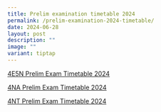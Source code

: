 ```yaml
---
title: Prelim examination timetable 2024
permalink: /prelim-examination-2024-timetable/
date: 2024-06-28
layout: post
description: ""
image: ""
variant: tiptap
---
```

<p><a href="/files/Prelim Exams/4E5N_Prelim_Timetable_2024_FINAL.pdf" rel="noopener noreferrer nofollow" target="_blank">4E5N Prelim Exam Timetable 2024</a>
</p>
<p><a href="/files/Prelim Exams/4NA_Prelim_Timetable_2024_FINAL__dd_19_Jul_.pdf" rel="noopener noreferrer nofollow" target="_blank">4NA Prelim Exam Timetable 2024</a>
</p>
<p><a href="/files/Prelim Exams/4NT_Prelim_Timetable_2024_FINAL__dd_19_Jul_.pdf" rel="noopener noreferrer nofollow" target="_blank">4NT Prelim Exam Timetable 2024</a>
</p>
<p></p>